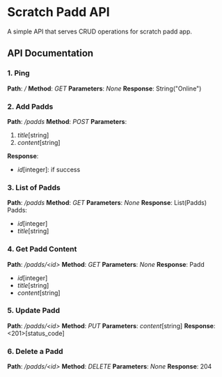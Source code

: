 # Scratch Padd API

A simple API that serves CRUD operations for scratch padd app.

## API Documentation

### 1. Ping

**Path**: */*
**Method**: *GET*
**Parameters**: *None*
**Response**: String("Online")

### 2. Add Padds

**Path**: */padds*
**Method**: *POST*
**Parameters**:

1. *title*[string]
2. *content*[string]

**Response**:

- *id*[integer]: if success

### 3. List of Padds

**Path**: */padds*
**Method**: *GET*
**Parameters**: *None*
**Response**: List(Padds)
Padds:

- *id*[integer]
- *title*[string]

### 4. Get Padd Content

**Path**: */padds/\<id\>*
**Method**: *GET*
**Parameters**: *None*
**Response**: Padd

- *id*[integer]
- *title*[string]
- *content*[string]

### 5. Update Padd

**Path**: */padds/\<id\>*
**Method**: *PUT*
**Parameters**: *content*[string]
**Response**: \<201\>[status_code]

### 6. Delete a Padd

**Path**: */padds/\<id\>*
**Method**: *DELETE*
**Parameters**: *None*
**Response**: 204


